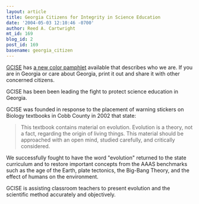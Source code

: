 ```yaml
---
layout: article
title: Georgia Citizens for Integrity in Science Education
date: '2004-05-03 12:10:46 -0700'
author: Reed A. Cartwright
mt_id: 169
blog_id: 2
post_id: 169
basename: georgia_citizen
---
```

[GCISE](http://www.georgiascience.org/) has [a new color pamphlet](http://www.georgiascience.org/images/pamphlet.pdf) available that describes who we are.  If you are in Georgia or care about Georgia, print it out and share it with other concerned citizens.

GCISE has been been leading the fight to protect science education in Georgia.

GCISE was founded in response to the placement of warning stickers on Biology textbooks in Cobb County in 2002 that state:

> This textbook contains material on evolution. Evolution is a theory, not a fact, regarding the origin of living things. This material should be approached with an open mind, studied carefully, and critically considered.

We successfully fought to have the word "evolution" returned to the state curriculum and to restore important concepts from the AAAS benchmarks such as the age of the Earth, plate tectonics, the Big-Bang Theory, and the effect of humans on the environment.

GCISE is assisting classroom teachers to present evolution and the scientific method accurately and objectively.

